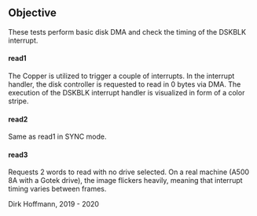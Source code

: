 ## Objective

These tests perform basic disk DMA and check the timing of the DSKBLK interrupt.

#### read1

The Copper is utilized to trigger a couple of interrupts. In the interrupt handler, the disk controller is requested to read in 0 bytes via DMA. The execution of the DSKBLK interrupt handler is visualized in form of a color stripe.

#### read2

Same as read1 in SYNC mode.

#### read3 

Requests 2 words to read with no drive selected. On a real machine (A500 8A with a Gotek drive), the image flickers heavily, meaning that interrupt timing varies between frames. 


Dirk Hoffmann, 2019 - 2020
